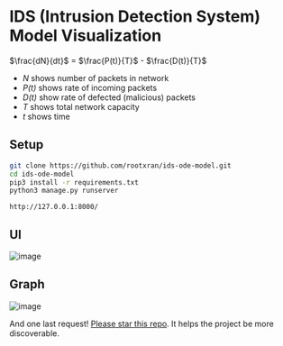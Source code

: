# IDS (Intrusion Detection System) Model Visualization

$\frac{dN}{dt}$ = $\frac{P(t)}{T}$ - $\frac{D(t)}{T}$
<ul>
  <li><i>N</i> shows number of packets in network</li>
  <li><i>P(t)</i> shows rate of incoming packets</li>
  <li><i>D(t)</i> show rate of defected (malicious) packets</li>
  <li><i>T</i> shows total network capacity</li>
  <li><i>t</i> shows time</li>  
</ul>

## Setup

```bash
git clone https://github.com/rootxran/ids-ode-model.git
cd ids-ode-model
pip3 install -r requirements.txt
python3 manage.py runserver
```

`http://127.0.0.1:8000/`

## UI

![image](https://github.com/rootxran/ids_matplot/assets/97831313/f426dbff-8315-4329-a812-26138972752f)

## Graph

![image](https://github.com/rootxran/ids_matplot/assets/97831313/54c1d8ae-c027-4eeb-8019-a33b6b42a4dc)

And one last request! [Please star this repo](https://github.com/rootxran/ids-ode-model). It helps the project be more discoverable.
